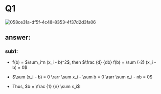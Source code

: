 # Q1

![058ce31a-df5f-4c48-8353-4f37d2d3fa06](file:///C:/Users/llxCl/OneDrive/%E5%9B%BE%E7%89%87/Typedown/058ce31a-df5f-4c48-8353-4f37d2d3fa06.png)

## answer:

### sub1:

- f(b) = $\sum_i^n (x_i - b)^2$, then $\frac {d} {db} f(b) = \sum (-2) (x_i - b) = 0$ 

- $\sum (x_i - b) = 0 \rarr \sum x_i - \sum b = 0 \rarr \sum x_i - nb = 0$

- Thus, $b = \frac {1} {n} \sum x_i$ 
